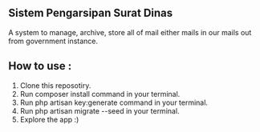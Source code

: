 ## Sistem Pengarsipan Surat Dinas

A system to manage, archive, store all of mail either mails in our mails out from government instance.

## How to use :
1. Clone this reposotiry.
2. Run composer install command in your terminal.
3. Run php artisan key:generate command in your terminal.
4. Run php artisan migrate --seed in your terminal.
5. Explore the app :)

